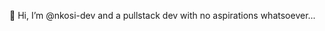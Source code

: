 👋 Hi, I’m @nkosi-dev and a pullstack dev with no aspirations whatsoever...


<!---
nkosi-dev/nkosi-dev is a ✨ special ✨ repository because its `README.md` (this file) appears on your GitHub profile.
You can click the Preview link to take a look at your changes.
--->
